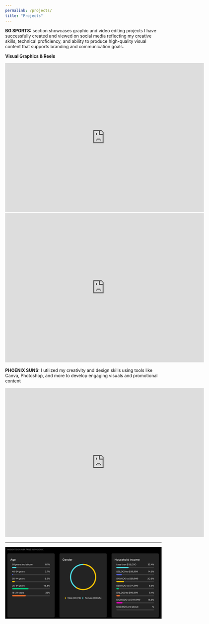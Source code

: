 ```yaml
---
permalink: /projects/
title: "Projects"
---
```



**BG SPORTS:** section showcases graphic and video editing projects I have successfully created and viewed on social media reflecting my creative skills, technical proficiency, and ability to produce high-quality visual content that supports branding and communication goals.


**Visual Graphics & Reels**
<iframe src="https://docs.google.com/presentation/d/e/2PACX-1vT82HURVPcfwbW77H8Gd1zzfLdxtXH8el_4qPeljlTMxIWGoYx9Yfrm49Oj5HjKGrICyqfjW1o6TTTp/pubembed?start=false&loop=false&delayms=3000" frameborder="0" width="640" height="480" allowfullscreen="true" mozallowfullscreen="true" webkitallowfullscreen="true"></iframe>

<iframe src="https://docs.google.com/presentation/d/e/2PACX-1vREhbu-AeDGpLGL_DeG-xCU6VHIWYDW9uOHXtesP4dQfUoEvUbroxcACMN4ORyI3F9qfW4jE5c4Qi7H/pubembed?start=false&loop=false&delayms=3000" frameborder="0" width="640" height="480" allowfullscreen="true" mozallowfullscreen="true" webkitallowfullscreen="true"></iframe>


**PHOENIX SUNS:** I utilized my creativity and design skills using tools like Canva, Photoshop, and more to develop engaging visuals and promotional content

<iframe src="https://docs.google.com/presentation/d/e/2PACX-1vQWTrkwZqg1IBn70H-2PO-aShLvxfnhtFK0__IJCZSP2Yg4xgmzb8Yi1dzOpdeV8_SNm4-G_-20R_Jl/pubembed?start=false&loop=false&delayms=3000" frameborder="0" width="640" height="480" allowfullscreen="true" mozallowfullscreen="true" webkitallowfullscreen="true"></iframe>

---

![Suns Graph](assets/images/Creatingdataforsuns.png)




